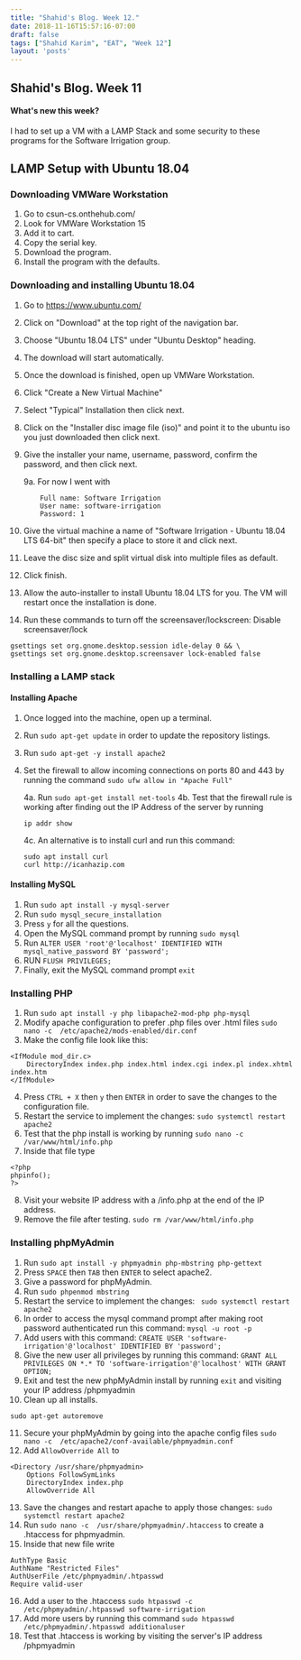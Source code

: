 ```yaml
---
title: "Shahid's Blog. Week 12."
date: 2018-11-16T15:57:16-07:00
draft: false
tags: ["Shahid Karim", "EAT", "Week 12"]
layout: 'posts'
---
```


## Shahid's Blog. Week 11
#### What's new this week?
I had to set up a VM with a LAMP Stack and some security to these programs for the Software Irrigation group.

## LAMP Setup with Ubuntu 18.04

### Downloading VMWare Workstation
1. Go to csun-cs.onthehub.com/
2. Look for VMWare Workstation 15
3. Add it to cart.
4. Copy the serial key.
5. Download the program.
6. Install the program with the defaults.

### Downloading and installing Ubuntu 18.04
1. Go to https://www.ubuntu.com/
2. Click on "Download" at the top right of the navigation bar.
3. Choose "Ubuntu 18.04 LTS" under "Ubuntu Desktop" heading.
4. The download will start automatically.
5. Once the download is finished, open up VMWare Workstation.
6. Click "Create a New Virtual Machine"
7. Select "Typical" Installation then click next.
8. Click on the "Installer disc image file (iso)" and point it to the ubuntu iso you just downloaded then click next.
9. Give the installer your name, username, password, confirm the password, and then click next.

    9a. For now I went with
    ```
        Full name: Software Irrigation
        User name: software-irrigation
        Password: 1
    ```
10. Give the virtual machine a name of "Software Irrigation - Ubuntu 18.04 LTS 64-bit" then specify a place to store it and click next.
11. Leave the disc size and split virtual disk into multiple files as default.
12. Click finish.
13. Allow the auto-installer to install Ubuntu 18.04 LTS for you. The VM will restart once the installation is done.
14. Run these commands to turn off the screensaver/lockscreen:
Disable screensaver/lock
```
gsettings set org.gnome.desktop.session idle-delay 0 && \
gsettings set org.gnome.desktop.screensaver lock-enabled false
```

### Installing a LAMP stack
#### Installing Apache
1. Once logged into the machine, open up a terminal.
2. Run ```sudo apt-get update``` in order to update the repository listings.
3. Run ```sudo apt-get -y install apache2```
4. Set the firewall to allow incoming connections on ports 80 and 443 by running the command ```sudo ufw allow in "Apache Full"```

    4a. Run ``` sudo apt-get install net-tools ```
    4b. Test that the firewall rule is working after finding out the IP Address of the server by running
    ```
    ip addr show
    ```
    4c. An alternative is to install curl and run this command:
    ```
    sudo apt install curl
    curl http://icanhazip.com
    ```

#### Installing MySQL
1. Run ``` sudo apt install -y mysql-server ```
2. Run ``` sudo mysql_secure_installation ```
3. Press ```y``` for all the questions.
4. Open the MySQL command prompt by running ```sudo mysql```
5. Run ``` ALTER USER 'root'@'localhost' IDENTIFIED WITH mysql_native_password BY 'password'; ```
6. RUN ``` FLUSH PRIVILEGES; ```
7. Finally, exit the MySQL command prompt ```exit```

### Installing PHP
1. Run ```sudo apt install -y php libapache2-mod-php php-mysql```
2. Modify apache configuration to prefer .php files over .html files ```sudo nano -c  /etc/apache2/mods-enabled/dir.conf```
3. Make the config file look like this:
```
<IfModule mod_dir.c>
    DirectoryIndex index.php index.html index.cgi index.pl index.xhtml index.htm
</IfModule>
```
4. Press ```CTRL + X``` then ```y``` then ```ENTER``` in order to save the changes to the configuration file.
5. Restart the service to implement the changes: ```sudo systemctl restart apache2```
6. Test that the php install is working by running ``` sudo nano -c /var/www/html/info.php ```
7. Inside that file type
```
<?php
phpinfo();
?>
```
8. Visit your website IP address with a /info.php at the end of the IP address.
9. Remove the file after testing. ``` sudo rm /var/www/html/info.php ```

### Installing phpMyAdmin
1. Run ```sudo apt install -y phpmyadmin php-mbstring php-gettext```
2. Press ```SPACE``` then ```TAB``` then ```ENTER``` to select apache2.
3. Give a password for phpMyAdmin.
4. Run ```sudo phpenmod mbstring```
5. Restart the service to implement the changes: ``` sudo systemctl restart apache2```
6. In order to access the mysql command prompt after making root password authenticated run this command: ```mysql -u root -p```
7. Add users with this command: ```CREATE USER 'software-irrigation'@'localhost' IDENTIFIED BY 'password';```
8. Give the new user all privileges by running this command: ```GRANT ALL PRIVILEGES ON *.* TO 'software-irrigation'@'localhost' WITH GRANT OPTION;```
9. Exit and test the new phpMyAdmin install by running ```exit``` and visiting your IP address /phpmyadmin
10. Clean up all installs.
```
sudo apt-get autoremove
```
11. Secure your phpMyAdmin by going into the apache config files ```sudo nano -c  /etc/apache2/conf-available/phpmyadmin.conf```
12. Add ``` AllowOverride All ``` to
```
<Directory /usr/share/phpmyadmin>
    Options FollowSymLinks
    DirectoryIndex index.php
    AllowOverride All
```
13. Save the changes and restart apache to apply those changes: ```sudo systemctl restart apache2```
14. Run ```sudo nano -c  /usr/share/phpmyadmin/.htaccess``` to create a .htaccess for phpmyadmin.
15. Inside that new file write
```
AuthType Basic
AuthName "Restricted Files"
AuthUserFile /etc/phpmyadmin/.htpasswd
Require valid-user
```
16. Add a user to the .htaccess ```sudo htpasswd -c /etc/phpmyadmin/.htpasswd software-irrigation```
17. Add more users by running this command ```sudo htpasswd /etc/phpmyadmin/.htpasswd additionaluser```
18. Test that .htaccess is working by visiting the server's IP address /phpmyadmin
